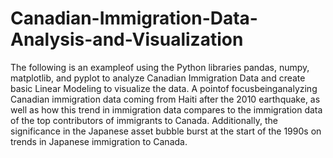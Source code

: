 # Canadian-Immigration-Data-Analysis-and-Visualization
The following is an exampleof using the Python libraries pandas, numpy, matplotlib, and pyplot to analyze Canadian Immigration Data and create basic Linear Modeling to visualize the data. 
A pointof focusbeinganalyzing Canadian immigration data coming from Haiti after the 2010 earthquake, as well as how this trend in immigration data compares to the immigration data of the top contributors of immigrants to Canada. 
Additionally, the significance in the Japanese asset bubble burst at the start of the 1990s on trends in Japanese immigration to Canada.  
